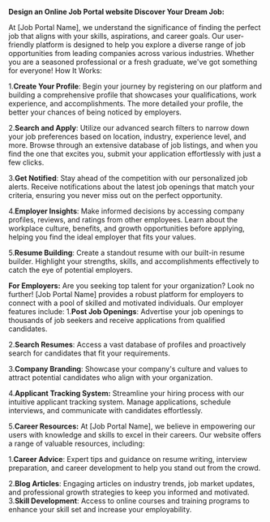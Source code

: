 **Design an Online Job Portal website 
Discover Your Dream Job:**

At [Job Portal Name], we understand the significance of finding the perfect job that aligns 
with your skills, aspirations, and career goals. Our user-friendly platform is designed to 
help you explore a diverse range of job opportunities from leading companies across 
various industries. Whether you are a seasoned professional or a fresh graduate, we've 
got something for everyone! 
How It Works: 

1.**Create Your Profile**: Begin your journey by registering on our platform and building 
a comprehensive profile that showcases your qualifications, work experience, and 
accomplishments. The more detailed your profile, the better your chances of being 
noticed by employers. 

2.**Search and Apply**: Utilize our advanced search filters to narrow down your job 
preferences based on location, industry, experience level, and more. Browse through an 
extensive database of job listings, and when you find the one that excites you, submit 
your application effortlessly with just a few clicks. 

3.**Get Notified**: Stay ahead of the competition with our personalized job alerts. Receive 
notifications about the latest job openings that match your criteria, ensuring you never 
miss out on the perfect opportunity. 

4.**Employer Insights**: Make informed decisions by accessing company profiles, reviews, 
and ratings from other employees. Learn about the workplace culture, benefits, and 
growth opportunities before applying, helping you find the ideal employer that fits your 
values. 

5.**Resume Building**: Create a standout resume with our built-in resume builder. 
Highlight your strengths, skills, and accomplishments effectively to catch the eye of 
potential employers. 

**For Employers:** 
Are you seeking top talent for your organization? Look no further! [Job Portal Name] 
provides a robust platform for employers to connect with a pool of skilled and motivated 
individuals. Our employer features include: 
1.**Post Job Openings**: Advertise your job openings to thousands of job seekers and 
receive applications from qualified candidates. 

2.**Search Resumes**: Access a vast database of profiles and proactively search for 
candidates that fit your requirements. 

3.**Company Branding**: Showcase your company's culture and values to attract potential 
candidates who align with your organization. 

4.**Applicant Tracking System:** Streamline your hiring process with our intuitive 
applicant tracking system. Manage applications, schedule interviews, and communicate 
with candidates effortlessly.  

5.**Career Resources:** 
 At [Job Portal Name], we believe in empowering our users with knowledge and skills 
to excel in their careers. Our website offers a range of valuable resources, including: 

1.**Career Advice**: Expert tips and guidance on resume writing, interview preparation, 
and career development to help you stand out from the crowd. 

2.**Blog Articles**: Engaging articles on industry trends, job market updates, and 
professional growth strategies to keep you informed and motivated. 
3.**Skill Development**: Access to online courses and training programs to enhance your 
skill set and increase your employability. 
